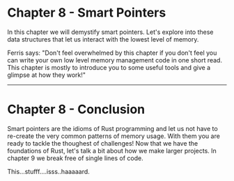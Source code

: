 # Chapter 8 - Smart Pointers

In this chapter we will demystify smart pointers. Let's explore into these data structures that
let us interact with the lowest level of memory. 

Ferris says: "Don't feel overwhelmed by this chapter if you don't feel you can write your own low
level memory management code in one short read. This chapter is mostly to introduce you to some 
useful tools and give a glimpse at how they work!"

---

# Chapter 8 - Conclusion

Smart pointers are the idioms of Rust programming and let us not have to re-create the
very common patterns of memory usage. With them you are ready to tackle the thoughest
of challenges! Now that we have the foundations of Rust, let's talk a bit about how 
we make larger projects. In chapter 9 we break free of single lines of code.


This...stufff....isss..haaaaard.

